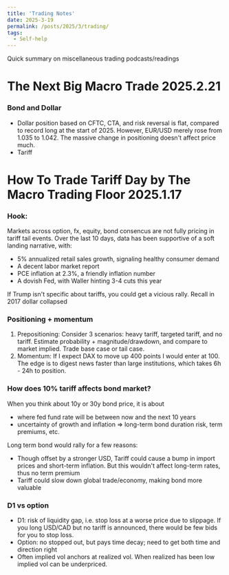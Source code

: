 ```yaml
---
title: 'Trading Notes'
date: 2025-3-19
permalink: /posts/2025/3/trading/
tags:
  - Self-help
---
```


Quick summary on miscellaneous trading podcasts/readings

The Next Big Macro Trade 2025.2.21
===

### Bond and Dollar
- Dollar position based on CFTC, CTA, and risk reversal is flat, compared to record long at the start of 2025. However, EUR/USD merely rose from 1.035 to 1.042. The massive change in positioning doesn't affect price much.
- Tariff


How To Trade Tariff Day by The Macro Trading Floor 2025.1.17
===

### Hook:
Markets across option, fx, equity, bond consencus are not fully pricing in tariff tail events. Over the last 10 days, data has been supportive of a soft landing narrative, with:
- 5% annualized retail sales growth, signaling healthy consumer demand
- A decent labor market report
- PCE inflation at 2.3%, a friendly inflation number
- A dovish Fed, with Waller hinting 3-4 cuts this year

If Trump isn't specific about tariffs, you could get a vicious rally. Recall in 2017 dollar collapsed 


### Positioning + momentum
1. Prepositioning: Consider 3 scenarios: heavy tariff, targeted tariff, and no tariff. Estimate probability + magnitude/drawdown, and compare to market implied. Trade base case or tail case. 
2. Momentum: If I expect DAX to move up 400 points I would enter at 100. The edge is to digest news faster than large institutions, which takes 6h - 24h to position.

### How does 10% tariff affects bond market?
When you think about 10y or 30y bond price, it is about
- where fed fund rate will be between now and the next 10 years
- uncertainty of growth and inflation => long-term bond duration risk, term premiums, etc.

Long term bond would rally for a few reasons:
- Though offset by a stronger USD, Tariff could cause a bump in import prices and short-term inflation. But this wouldn't affect long-term rates, thus no term premium
- Tariff could slow down global trade/economy, making bond more valuable

### D1 vs option
- D1: risk of liquidity gap, i.e. stop loss at a worse price due to slippage. If you long USD/CAD but no tariff is announced, there would be few bids for you to stop loss.
- Option: no stopped out, but pays time decay; need to get both time and direction right
- Often implied vol anchors at realized vol. When realized has been low implied vol can be underpriced.
